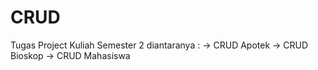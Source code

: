 # CRUD
Tugas Project Kuliah Semester 2 diantaranya :
-> CRUD Apotek
-> CRUD Bioskop
-> CRUD Mahasiswa
